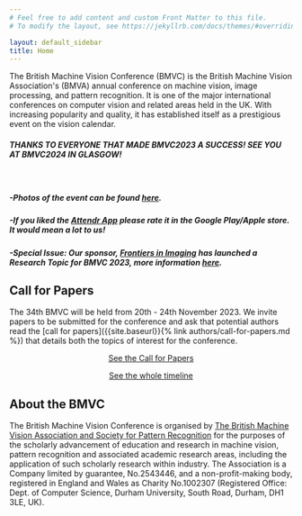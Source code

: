 ```yaml
---
# Feel free to add content and custom Front Matter to this file.
# To modify the layout, see https://jekyllrb.com/docs/themes/#overriding-theme-defaults

layout: default_sidebar
title: Home
---
```


The British Machine Vision Conference (BMVC) is the British Machine Vision Association's (BMVA) annual conference on machine vision, image processing, and pattern recognition. It is one of the major international conferences on computer vision and related areas held in the UK. With increasing popularity and quality, it has established itself as a prestigious event on the vision calendar.


<div class="alert mt-3 alert-info" style="">

<h5>THANKS TO EVERYONE THAT MADE BMVC2023 A SUCCESS! SEE YOU AT BMVC2024 IN GLASGOW!</h5>
<br>
<h5>-Photos of the event can be found <a href="https://www.dropbox.com/scl/fo/32645asr98dhuekko2ucb/h?rlkey=kltc56b6qicjanw3gbjb4k583&dl=0">here</a>.</h5>
<h5>-If you liked the <a href="https://www.attendr.app/">Attendr App</a> please rate it in the Google Play/Apple store. It would mean a lot to us!</h5>

<h5>-Special Issue: Our sponsor, <a href="https://www.frontiersin.org/journals/imaging">Frontiers in Imaging</a> has launched a Research Topic for BMVC 2023, more information <a href="https://www.frontiersin.org/research-topics/61449/ai-insights-computer-vision---british-machine-vision-association-bmva">here</a>.</h5>

</div>


## Call for Papers

The 34th BMVC will be held from 20th - 24th November 2023. We invite papers to be submitted for the conference and ask that potential authors read the [call for papers]({{site.baseurl}}{% link authors/call-for-papers.md %}) that details both the topics of interest for the conference. 


<div class="row no-gutters pt-0 d-xs-block {%comment%}d-xl-none{%endcomment%}">
    <div class="mb-1 pl-2 pr-2 mx-auto mx-sm-left col-xs-auto">
        <p style="text-align: center;"><a class="btn btn-primary" role="button" href="{{site.baseurl}}{% link authors/call-for-papers.md %}">See the Call for Papers</a></p>
    </div>
    <div class="mb-1 pl-2 pr-2 mx-auto mx-sm-left col-xs-auto">
        <p style="text-align: center;"><a class="btn btn-primary" role="button" href="{{site.baseurl}}{% link dates.md %}">See the whole timeline</a></p>
    </div>
</div>

<!--
## Information for Authors

Please could prospective authors for BMVC papers read through the [instructions for authors]({{site.baseurl}}{% link authors/submit-your-paper.md %}) page that provides details on the requirements and formatting for paper submissions. 
All papers should be submitted through the CMT website: <https://cmt3.research.microsoft.com/BMVC2022/>.
-->

<!--
In addition to reviewing the information on paper formatting (including typesetting style files for PDFLaTeX), page counts, and supplemental material, please can all authors ensure that they are familiar with the policies on: dual submission, conflicts & double-blind review, publicity & social media, and authors making themselves available to review. In addition to the [instructions for authors]({{site.baseurl}}{% link authors/submit-your-paper.md %}), there is also a page on [Frequently Asked Questions (FAQ)]({{site.baseurl}}{% link authors/faq.md %}) that should be consulted in the first instance before contacting the programme committee.

<div class="row no-gutters pt-0 d-xs-block {%comment%}d-xl-none{%endcomment%}">
    
    <div class="mb-1 pl-2 pr-2 mx-auto mx-sm-left col-xs-auto">
        <p style="text-align: center;"><a class="btn btn-primary" role="button" href="{{site.baseurl}}{% link authors/submit-your-paper.md %}">Instructions for authors</a></p>
    </div>
    
    <div class="mb-1 pl-2 pr-2 mx-auto mx-sm-left col-xs-auto">
        <p style="text-align: center;"><a class="btn btn-primary" role="button" href="{{site.baseurl}}{% link authors/faq.md %}">Please check the FAQ</a></p>
    </div>
</div>
-->

## About the BMVC

The British Machine Vision Conference is organised by [The British Machine Vision Association and Society for Pattern Recognition](https://britishmachinevisionassociation.github.io/) for the purposes of the scholarly advancement of education and research in machine vision, pattern recognition and associated academic research areas, including the application of such scholarly research within industry. The Association is a Company limited by guarantee, No.2543446, and a non-profit-making body, registered in England and Wales as Charity No.1002307 (Registered Office: Dept. of Computer Science, Durham University, South Road, Durham, DH1 3LE, UK).
